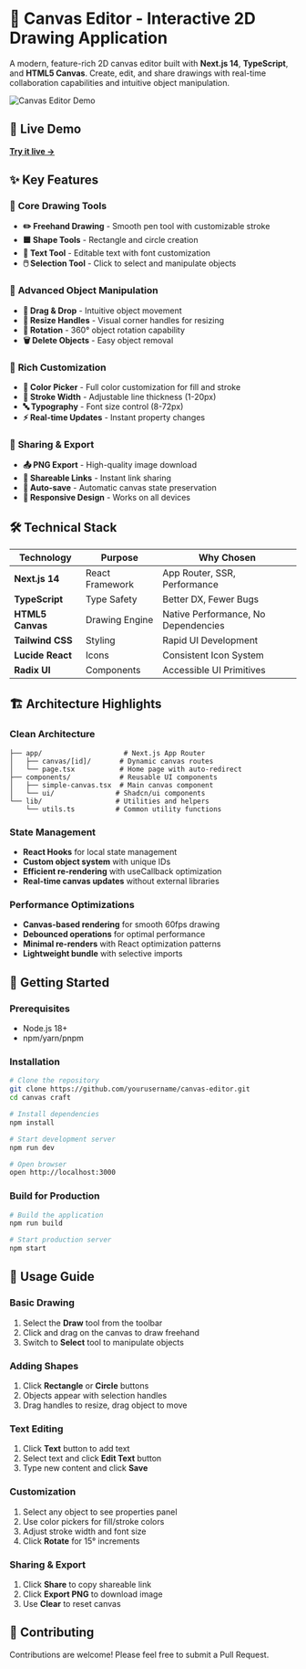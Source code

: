 # 🎨 Canvas Editor - Interactive 2D Drawing Application

A modern, feature-rich 2D canvas editor built with **Next.js 14**, **TypeScript**, and **HTML5 Canvas**. Create, edit, and share drawings with real-time collaboration capabilities and intuitive object manipulation.

![Canvas Editor Demo](https://via.placeholder.com/800x400/f3f4f6/1f2937?text=Canvas+Editor+Demo)

## 🚀 Live Demo

**[Try it live →](https://your-canvas-editor.vercel.app)**

## ✨ Key Features

### 🎯 **Core Drawing Tools**
- **✏️ Freehand Drawing** - Smooth pen tool with customizable stroke
- **🟦 Shape Tools** - Rectangle and circle creation
- **📝 Text Tool** - Editable text with font customization
- **🖱️ Selection Tool** - Click to select and manipulate objects

### 🔧 **Advanced Object Manipulation**
- **📱 Drag & Drop** - Intuitive object movement
- **📏 Resize Handles** - Visual corner handles for resizing
- **🔄 Rotation** - 360° object rotation capability
- **🗑️ Delete Objects** - Easy object removal

### 🎨 **Rich Customization**
- **🌈 Color Picker** - Full color customization for fill and stroke
- **📏 Stroke Width** - Adjustable line thickness (1-20px)
- **🔤 Typography** - Font size control (8-72px)
- **⚡ Real-time Updates** - Instant property changes

### 🔗 **Sharing & Export**
- **📤 PNG Export** - High-quality image download
- **🔗 Shareable Links** - Instant link sharing
- **💾 Auto-save** - Automatic canvas state preservation
- **📱 Responsive Design** - Works on all devices

## 🛠️ Technical Stack

| Technology | Purpose | Why Chosen |
|------------|---------|------------|
| **Next.js 14** | React Framework | App Router, SSR, Performance |
| **TypeScript** | Type Safety | Better DX, Fewer Bugs |
| **HTML5 Canvas** | Drawing Engine | Native Performance, No Dependencies |
| **Tailwind CSS** | Styling | Rapid UI Development |
| **Lucide React** | Icons | Consistent Icon System |
| **Radix UI** | Components | Accessible UI Primitives |

## 🏗️ Architecture Highlights

### **Clean Architecture**
```
├── app/                    # Next.js App Router
│   ├── canvas/[id]/       # Dynamic canvas routes
│   └── page.tsx           # Home page with auto-redirect
├── components/            # Reusable UI components
│   ├── simple-canvas.tsx  # Main canvas component
│   └── ui/               # Shadcn/ui components
└── lib/                  # Utilities and helpers
    └── utils.ts          # Common utility functions
```

### **State Management**
- **React Hooks** for local state management
- **Custom object system** with unique IDs
- **Efficient re-rendering** with useCallback optimization
- **Real-time canvas updates** without external libraries

### **Performance Optimizations**
- **Canvas-based rendering** for smooth 60fps drawing
- **Debounced operations** for optimal performance
- **Minimal re-renders** with React optimization patterns
- **Lightweight bundle** with selective imports

## 🚀 Getting Started

### Prerequisites
- Node.js 18+ 
- npm/yarn/pnpm

### Installation

```bash
# Clone the repository
git clone https://github.com/yourusername/canvas-editor.git
cd canvas craft

# Install dependencies
npm install

# Start development server
npm run dev

# Open browser
open http://localhost:3000
```

### Build for Production

```bash
# Build the application
npm run build

# Start production server
npm start
```

## 📱 Usage Guide

### **Basic Drawing**
1. Select the **Draw** tool from the toolbar
2. Click and drag on the canvas to draw freehand
3. Switch to **Select** tool to manipulate objects

### **Adding Shapes**
1. Click **Rectangle** or **Circle** buttons
2. Objects appear with selection handles
3. Drag handles to resize, drag object to move

### **Text Editing**
1. Click **Text** button to add text
2. Select text and click **Edit Text** button
3. Type new content and click **Save**

### **Customization**
1. Select any object to see properties panel
2. Use color pickers for fill/stroke colors
3. Adjust stroke width and font size
4. Click **Rotate** for 15° increments

### **Sharing & Export**
1. Click **Share** to copy shareable link
2. Click **Export PNG** to download image
3. Use **Clear** to reset canvas
   
## 🤝 Contributing

Contributions are welcome! Please feel free to submit a Pull Request.
